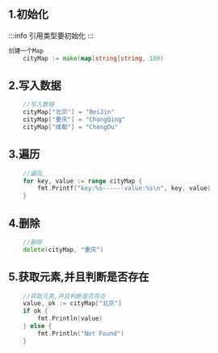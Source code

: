 
## 1.初始化
:::info
引用类型要初始化
:::
```go
创建一个Map
	cityMap := make(map[string]string, 100)
```

## 2.写入数据
```go
	//写入数据
	cityMap["北京"] = "BeiJin"
	cityMap["重庆"] = "ChongQing"
	cityMap["成都"] = "ChengDu"
```

## 3.遍历
```go
	//遍历
	for key, value := range cityMap {
		fmt.Printf("key:%s------value:%s\n", key, value)
	}
```
    
## 4.删除
```go
	//删除
	delete(cityMap, "重庆")
```

## 5.获取元素,并且判断是否存在
```go
	//获取元素,并且判断是否存在
	value, ok := cityMap["北京"]
	if ok {
		fmt.Println(value)
	} else {
		fmt.Println("Not Found")
	}
```

